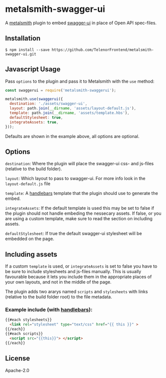 # metalsmith-swagger-ui

A [metalsmith](https://github.com/segmentio/metalsmith) plugin to embed [swagger-ui](https://github.com/swagger-api/swagger-ui) in place of Open API spec-files.

## Installation

    $ npm install --save https://github.com/TelenorFrontend/metalsmith-swagger-ui.git

## Javascript Usage

  Pass `options` to the plugin and pass it to Metalsmith with the `use` method:

```js
const swaggerui = require('metalsmith-swaggerui');

metalsmith.use(swaggerui({
  destination: './assets/swagger-ui',
  layout: path.join(__dirname, 'assets/layout-default.js'),
  template: path.join(__dirname, 'assets/template.hbs'),
  defaultStylesheet: true,
  integrateAssets: true,
}));
```
Defaults are shown in the example above, all options are optional.

## Options

`destination`: Where the plugin will place the swagger-ui css- and js-files (relative to the build folder).

`layout`: Which layout to pass to swagger-ui. For more info look in the `layout-default.js` file

`template`: A [handlebars](https://github.com/wycats/handlebars.js/) template that the plugin should use to generate the embed.

`integrateAssets`: If the default template is used this may be set to false if the plugin should not handle embeding the nessecary assets. If false, or you are using a custom template, make sure to read the section on including assets.

`defaultStylesheet`: If true the default swagger-ui stylesheet will be embedded on the page.

## Including assets
If a custom `template` is used, or `integrateAssets` is set to false you have to be sure to include stylesheets and js-files manually. This is usually favourable because it lets you include them in the appropriate places of your own layouts, and not in the middle of the page.

The plugin adds two ararys named `scripts` and `stylesheets` with links (relative to the build folder root) to the file metadata.

### Example include (with [handlebars](https://github.com/wycats/handlebars.js/)):
```html
{{#each stylesheets}}
  <link rel="stylesheet" type="text/css" href="{{ this }}" >
{{/each}}
{{#each scripts}}
  <script src="{{this}}"> </script>
{{/each}}
```

## License

  Apache-2.0
